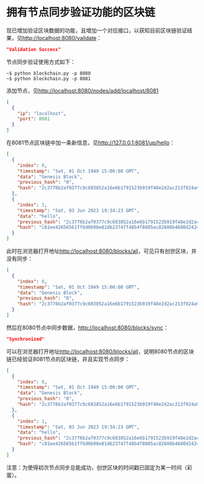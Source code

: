 # 拥有节点同步验证功能的区块链

现已增加验证区块数据的功能，且增加一个对应接口，以获知目前区块链验证结果，见<http://localhost:8080/validate>：

```json
"Validation Success"
```

节点同步验证使用方式如下：

```console
~$ python blockchain.py -p 8080
~$ python blockchain.py -p 8081
```

添加节点，见<http://localhost:8080/nodes/add/localhost/8081>

```json
[
  {
    "ip": "localhost",
    "port": 8081
  }
]
```

在8081节点区块链中加一条新信息，见<http://127.0.0.1:8081/up/hello>：

```json
[
  {
    "index": 0,
    "timestamp": "Sat, 01 Oct 1949 15:00:00 GMT",
    "data": "Genesis Block",
    "previous_hash": "0",
    "hash": "2c3776b2af0377c9c683852a16e6b1791523b919f48e2d2ac213f024a93693d9"
  },
  {
    "index": 1,
    "timestamp": "Sat, 03 Jun 2023 19:34:23 GMT",
    "data": "hello",
    "previous_hash": "2c3776b2af0377c9c683852a16e6b1791523b919f48e2d2ac213f024a93693d9",
    "hash": "c81ee42656561ff6d0b98e81d623747f48b4f8885ac82608b4680d242422cace"
  }
]
```

此时在浏览器打开地址<http://localhost:8080/blocks/all>，可见只有创世区块，并没有同步：

```json
[
  {
    "index": 0,
    "timestamp": "Sat, 01 Oct 1949 15:00:00 GMT",
    "data": "Genesis Block",
    "previous_hash": "0",
    "hash": "2c3776b2af0377c9c683852a16e6b1791523b919f48e2d2ac213f024a93693d9"
  }
]
```

然后在8080节点中同步数据，<http://localhost:8080/blocks/sync>：

```json
"Synchronized"
```

可以在浏览器打开地址<http://localhost:8080/blocks/all>，说明8080节点的区块链已经验证8081节点的区块链，并且实现节点同步：

```json
[
  {
    "index": 0,
    "timestamp": "Sat, 01 Oct 1949 15:00:00 GMT",
    "data": "Genesis Block",
    "previous_hash": "0",
    "hash": "2c3776b2af0377c9c683852a16e6b1791523b919f48e2d2ac213f024a93693d9"
  },
  {
    "index": 1,
    "timestamp": "Sat, 03 Jun 2023 19:34:23 GMT",
    "data": "hello",
    "previous_hash": "2c3776b2af0377c9c683852a16e6b1791523b919f48e2d2ac213f024a93693d9",
    "hash": "c81ee42656561ff6d0b98e81d623747f48b4f8885ac82608b4680d242422cace"
  }
]
```

注意：为使得初次节点同步总能成功，创世区块的时间戳已固定为某一时间（彩蛋）。
